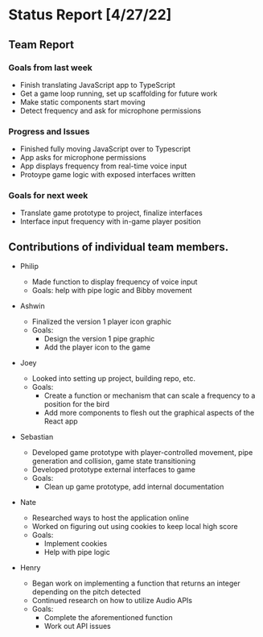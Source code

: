 # Status Report [4/27/22]

## Team Report
### Goals from last week
* Finish translating JavaScript app to TypeScript
* Get a game loop running, set up scaffolding for future work
* Make static components start moving
* Detect frequency and ask for microphone permissions
### Progress and Issues
* Finished fully moving JavaScript over to Typescript
* App asks for microphone permissions
* App displays frequency from real-time voice input
* Protoype game logic with exposed interfaces written
### Goals for next week
* Translate game prototype to project, finalize interfaces
* Interface input frequency with in-game player position

## Contributions of individual team members.
* Philip
	* Made function to display frequency of voice input
	* Goals: help with pipe logic and Bibby movement
* Ashwin
	* Finalized the version 1 player icon graphic
	* Goals: 
		* Design the version 1 pipe graphic
		* Add the player icon to the game
	
* Joey
	* Looked into setting up project, building repo, etc.
	* Goals:
		* Create a function or mechanism that can scale a frequency to a position for the bird
		* Add more components to flesh out the graphical aspects of the React app

* Sebastian
	* Developed game prototype with player-controlled movement, pipe generation and collision, game state transitioning
	* Developed prototype external interfaces to game
	* Goals:
		* Clean up game prototype, add internal documentation

* Nate
	* Researched ways to host the application online 
	* Worked on figuring out using cookies to keep local high score
	* Goals: 
		* Implement cookies
		* Help with pipe logic 	

* Henry
	* Began work on implementing a function that returns an integer depending on the pitch detected
	* Continued research on how to utilize Audio APIs
	* Goals:
		* Complete the aforementioned function
		* Work out API issues
